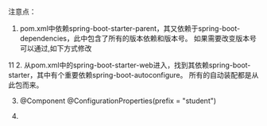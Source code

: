 注意点：
1. pom.xml中依赖spring-boot-starter-parent，其又依赖于spring-boot-dependencies，此中包含了所有的版本依赖和版本号。
   如果需要改变版本号可以通过,如下方式修改
<properties>
    <java.version>11</java.version>
</properties>
2. 从pom.xml中的spring-boot-starter-web进入，找到其依赖spring-boot-starter，其中有个重要依赖spring-boot-autoconfigure。
   所有的自动装配都是从此包而来。

3. @Component
   @ConfigurationProperties(prefix = "student")
   
4. 